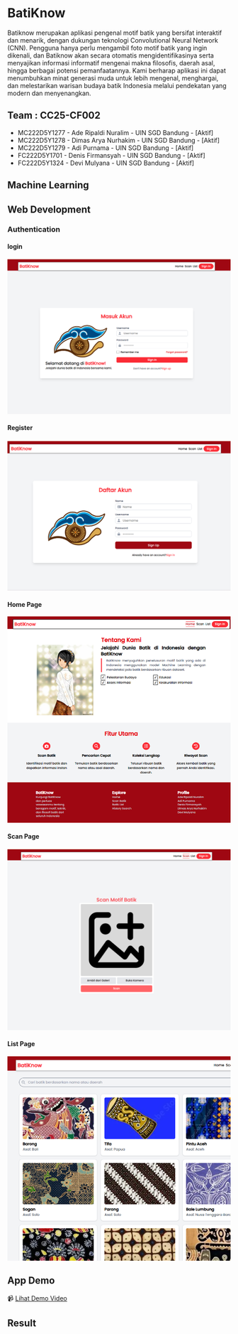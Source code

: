 # BatiKnow
Batiknow merupakan aplikasi pengenal motif batik yang bersifat interaktif dan menarik, dengan dukungan teknologi Convolutional Neural Network (CNN). Pengguna hanya perlu mengambil foto motif batik yang ingin dikenali, dan Batiknow akan secara otomatis mengidentifikasinya serta menyajikan informasi informatif mengenai makna filosofis, daerah asal, hingga berbagai potensi pemanfaatannya. Kami berharap aplikasi ini dapat menumbuhkan minat generasi muda untuk lebih mengenal, menghargai, dan melestarikan warisan budaya batik Indonesia melalui pendekatan yang modern dan menyenangkan.

## Team : CC25-CF002
- MC222D5Y1277 - Ade Ripaldi Nuralim - UIN SGD Bandung - [Aktif]
- MC222D5Y1278 - Dimas Arya Nurhakim - UIN SGD Bandung - [Aktif]
- MC222D5Y1279 - Adi Purnama - UIN SGD Bandung - [Aktif]
- FC222D5Y1701 - Denis Firmansyah - UIN SGD Bandung - [Aktif]
- FC222D5Y1324 - Devi Mulyana - UIN SGD Bandung - [Aktif]


## Machine Learning
## Web Development
### Authentication
#### login
![image](https://raw.githubusercontent.com/Synnoer/BatiKnow/refs/heads/main/assets/Cuplikan%20layar%202025-06-12%20183709.png)

#### Register

![image](https://raw.githubusercontent.com/Synnoer/BatiKnow/refs/heads/main/assets/Cuplikan%20layar%202025-06-12%20183918.png)

#### Home Page

![image](http://raw.githubusercontent.com/Synnoer/BatiKnow/refs/heads/main/assets/Cuplikan%20layar%202025-06-12%20183349.png)

#### Scan Page


![image](https://raw.githubusercontent.com/Synnoer/BatiKnow/refs/heads/main/assets/Cuplikan%20layar%202025-06-12%20183408.png)

#### List Page

![image](https://raw.githubusercontent.com/Synnoer/BatiKnow/refs/heads/main/assets/Cuplikan%20layar%202025-06-12%20183420.png)

## App Demo

📹 [Lihat Demo Video](https://drive.google.com/file/d/1k_5vPifblnb-84AFz_4Xg1aRKFmP4Jib/view)


## Result

